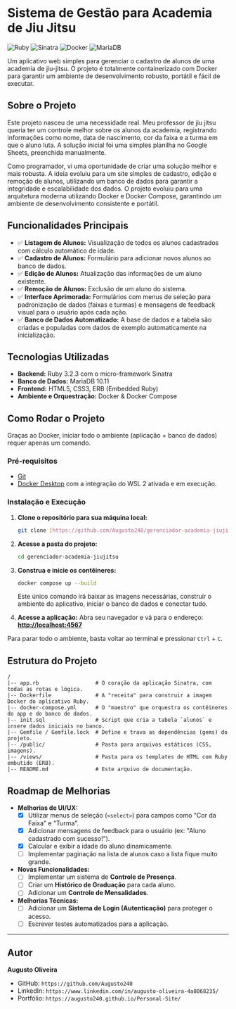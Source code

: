 # Sistema de Gestão para Academia de Jiu Jitsu

![Ruby](https://img.shields.io/badge/Ruby-CC342D?style=for-the-badge&logo=ruby&logoColor=white)
![Sinatra](https://img.shields.io/badge/Sinatra-000000?style=for-the-badge&logo=sinatra&logoColor=white)
![Docker](https://img.shields.io/badge/Docker-2496ED?style=for-the-badge&logo=docker&logoColor=white)
![MariaDB](https://img.shields.io/badge/MariaDB-003545?style=for-the-badge&logo=mariadb&logoColor=white)

Um aplicativo web simples para gerenciar o cadastro de alunos de uma academia de jiu-jitsu. O projeto é totalmente containerizado com Docker para garantir um ambiente de desenvolvimento robusto, portátil e fácil de executar.

## Sobre o Projeto

Este projeto nasceu de uma necessidade real. Meu professor de jiu jitsu queria ter um controle melhor sobre os alunos da academia, registrando informações como nome, data de nascimento, cor da faixa e a turma em que o aluno luta. A solução inicial foi uma simples planilha no Google Sheets, preenchida manualmente.

Como programador, vi uma oportunidade de criar uma solução melhor e mais robusta. A ideia evoluiu para um site simples de cadastro, edição e remoção de alunos, utilizando um banco de dados para garantir a integridade e escalabilidade dos dados. O projeto evoluiu para uma arquitetura moderna utilizando Docker e Docker Compose, garantindo um ambiente de desenvolvimento consistente e portátil.

## Funcionalidades Principais

* ✅ **Listagem de Alunos:** Visualização de todos os alunos cadastrados com cálculo automático de idade.
* ✅ **Cadastro de Alunos:** Formulário para adicionar novos alunos ao banco de dados.
* ✅ **Edição de Alunos:** Atualização das informações de um aluno existente.
* ✅ **Remoção de Alunos:** Exclusão de um aluno do sistema.
* ✅ **Interface Aprimorada:** Formulários com menus de seleção para padronização de dados (faixas e turmas) e mensagens de feedback visual para o usuário após cada ação.
* ✅ **Banco de Dados Automatizado:** A base de dados e a tabela são criadas e populadas com dados de exemplo automaticamente na inicialização.

## Tecnologias Utilizadas

* **Backend:** Ruby 3.2.3 com o micro-framework Sinatra
* **Banco de Dados:** MariaDB 10.11
* **Frontend:** HTML5, CSS3, ERB (Embedded Ruby)
* **Ambiente e Orquestração:** Docker & Docker Compose

## Como Rodar o Projeto

Graças ao Docker, iniciar todo o ambiente (aplicação + banco de dados) requer apenas um comando.

### Pré-requisitos

* [Git](https://git-scm.com/downloads)
* [Docker Desktop](https://www.docker.com/products/docker-desktop/) com a integração do WSL 2 ativada e em execução.

### Instalação e Execução

1.  **Clone o repositório para sua máquina local:**
    ```bash
    git clone [https://github.com/Augusto240/gerenciador-academia-jiujitsu.git](https://github.com/Augusto240/gerenciador-academia-jiujitsu.git)
    ```

2.  **Acesse a pasta do projeto:**
    ```bash
    cd gerenciador-academia-jiujitsu
    ```

3.  **Construa e inicie os contêineres:**
    ```bash
    docker compose up --build
    ```
    Este único comando irá baixar as imagens necessárias, construir o ambiente do aplicativo, iniciar o banco de dados e conectar tudo.

4.  **Acesse a aplicação:**
    Abra seu navegador e vá para o endereço: **[http://localhost:4567](http://localhost:4567)**

Para parar todo o ambiente, basta voltar ao terminal e pressionar `Ctrl` + `C`.

## Estrutura do Projeto

```
/
|-- app.rb                  # O coração da aplicação Sinatra, com todas as rotas e lógica.
|-- Dockerfile              # A "receita" para construir a imagem Docker do aplicativo Ruby.
|-- docker-compose.yml      # O "maestro" que orquestra os contêineres do app e do banco de dados.
|-- init.sql                # Script que cria a tabela `alunos` e insere dados iniciais no banco.
|-- Gemfile / Gemfile.lock  # Define e trava as dependências (gems) do projeto.
|-- /public/                # Pasta para arquivos estáticos (CSS, imagens).
|-- /views/                 # Pasta para os templates de HTML com Ruby embutido (ERB).
|-- README.md               # Este arquivo de documentação.
```

## Roadmap de Melhorias

* **Melhorias de UI/UX:**
    * [x] Utilizar menus de seleção (`<select>`) para campos como "Cor da Faixa" e "Turma".
    * [x] Adicionar mensagens de feedback para o usuário (ex: "Aluno cadastrado com sucesso!").
    * [x] Calcular e exibir a idade do aluno dinamicamente.
    * [ ] Implementar paginação na lista de alunos caso a lista fique muito grande.
* **Novas Funcionalidades:**
    * [ ] Implementar um sistema de **Controle de Presença**.
    * [ ] Criar um **Histórico de Graduação** para cada aluno.
    * [ ] Adicionar um **Controle de Mensalidades**.
* **Melhorias Técnicas:**
    * [ ] Adicionar um **Sistema de Login (Autenticação)** para proteger o acesso.
    * [ ] Escrever testes automatizados para a aplicação.

---

## Autor

**Augusto Oliveira**

* GitHub: `https://github.com/Augusto240`
* LinkedIn: `https://www.linkedin.com/in/augusto-oliveira-4a8068235/`
* Portfólio: `https://augusto240.github.io/Personal-Site/`